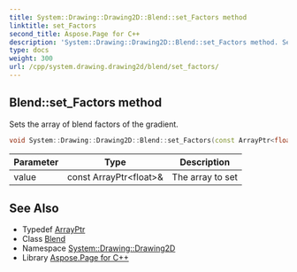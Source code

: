 ```yaml
---
title: System::Drawing::Drawing2D::Blend::set_Factors method
linktitle: set_Factors
second_title: Aspose.Page for C++
description: 'System::Drawing::Drawing2D::Blend::set_Factors method. Sets the array of blend factors of the gradient in C++.'
type: docs
weight: 300
url: /cpp/system.drawing.drawing2d/blend/set_factors/
---
```

## Blend::set_Factors method


Sets the array of blend factors of the gradient.

```cpp
void System::Drawing::Drawing2D::Blend::set_Factors(const ArrayPtr<float> &value)
```


| Parameter | Type | Description |
| --- | --- | --- |
| value | const ArrayPtr\<float\>\& | The array to set |

## See Also

* Typedef [ArrayPtr](../../../system/arrayptr/)
* Class [Blend](../)
* Namespace [System::Drawing::Drawing2D](../../)
* Library [Aspose.Page for C++](../../../)
